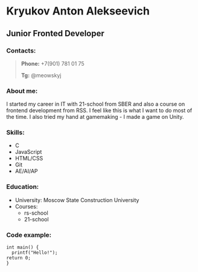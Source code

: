 # Kryukov Anton Alekseevich
## Junior Fronted Developer
### Contacts:
>**Phone:** +7(901) 781 01 75
>
>**Tg:** @meowskyj

### About me:
I started my career in IT with 21-school from SBER and also a course on frontend development from RSS. I feel like this is what I want to do most of the time. I also tried my hand at gamemaking - I made a game on Unity.

### Skills:
* C
* JavaScript
* HTML/CSS
* Git
* AE/AI/AP

### Education:
* University: Moscow State Construction University
* Courses:
  + rs-school
  + 21-school

### Code example:
```
int main() {
  printf("Hello!");
return 0;
}
```
